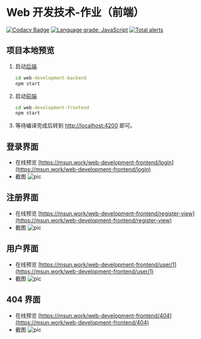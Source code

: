 # Web 开发技术-作业（前端）

[![Codacy Badge](https://app.codacy.com/project/badge/Grade/8a2364d50fdd4f4ca376c8bd22c9e238)](https://www.codacy.com/manual/910204019/web-development-frontend?utm_source=github.com&amp;utm_medium=referral&amp;utm_content=Marshall-Sun/web-development-frontend&amp;utm_campaign=Badge_Grade)
[![Language grade: JavaScript](https://img.shields.io/lgtm/grade/javascript/g/Marshall-Sun/coursetable.svg?logo=lgtm&logoWidth=18&color=blueviolet)](https://lgtm.com/projects/g/Marshall-Sun/coursetable/context:javascript)
[![Total alerts](https://img.shields.io/lgtm/alerts/g/Marshall-Sun/coursetable.svg?logo=lgtm&logoWidth=18&color=blueviolet)](https://lgtm.com/projects/g/Marshall-Sun/coursetable/alerts/)

## 项目本地预览

1. 启动[后端](https://github.com/Marshall-Sun/web-development-backend)

   ```cmd
   cd web-development-backend
   npm start
   ```

2. 启动[前端](https://github.com/Marshall-Sun/web-development-frontend)

   ```cmd
   cd web-development-frontend
   npm start
   ```

3. 等待编译完成后转到 [http://localhost:4200](http://localhost:4200) 即可。

## 登录界面

- 在线预览 [https://msun.work/web-development-frontend/login](https://msun.work/web-development-frontend/login)
- 截图 ![pic](https://cdn.jsdelivr.net/gh/marshall-sun/web-development-frontend/src/assets/login.png)

## 注册界面

- 在线预览 [https://msun.work/web-development-frontend/register-view](https://msun.work/web-development-frontend/register-view)
- 截图 ![pic](https://cdn.jsdelivr.net/gh/marshall-sun/web-development-frontend/src/assets/register.png)

## 用户界面

- 在线预览 [https://msun.work/web-development-frontend/user/1](https://msun.work/web-development-frontend/user/1)
- 截图 ![pic](https://cdn.jsdelivr.net/gh/marshall-sun/web-development-frontend/src/assets/user-detail.png)

## 404 界面

- 在线预览 [https://msun.work/web-development-frontend/404](https://msun.work/web-development-frontend/404)
- 截图 ![pic](https://cdn.jsdelivr.net/gh/marshall-sun/web-development-frontend/src/assets/404.png)
